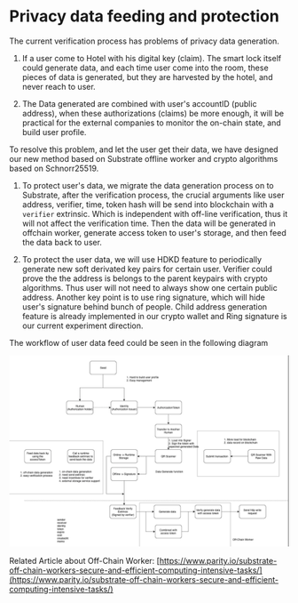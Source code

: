 # Privacy data feeding and protection

The current verification process has problems of privacy data generation.

1. If a user come to Hotel with his digital key (claim). The smart lock itself could generate data, and each time user come into the room, these pieces of data is generated, but they are harvested by the hotel, and never reach to user.

2. The Data generated are combined with user's accountID (public address), when these authorizations (claims) be more enough, it will be practical for the external companies to monitor the on-chain state, and build user profile.

To resolve this problem, and let the user get their data, we have designed our new method based on Substrate offline worker and crypto algorithms based on Schnorr25519.

1. To protect user's data, we migrate the data generation process on to Substrate, after the verification process, the crucial arguments like user address, verifier, time, token hash will be send into blockchain with a `verifier` extrinsic. Which is independent with off-line verification, thus it will not affect the verification time. Then the data will be generated in offchain worker, generate access token to user's storage, and then feed the data back to user.


2. To protect the user data, we will use HDKD feature to periodically generate new soft derivated key pairs for certain user. Verifier could prove the the address is belongs to the parent keypairs with crypto algorithms.  Thus user will not need to always show one certain public address. Another key point is to use ring signature, which will hide user's signature behind bunch of people.   Child address generation feature is already implemented in our crypto wallet and Ring signature is our current experiment direction.

The workflow of user data feed could be seen in the following diagram

![User Data Feed Diagram](./dataFeed.png)

Related Article about Off-Chain Worker: [https://www.parity.io/substrate-off-chain-workers-secure-and-efficient-computing-intensive-tasks/](https://www.parity.io/substrate-off-chain-workers-secure-and-efficient-computing-intensive-tasks/)
